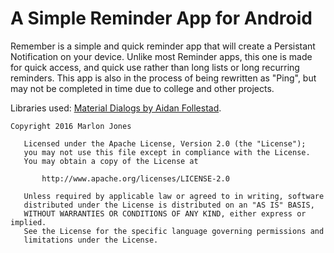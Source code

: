# A Simple Reminder App for Android
Remember is a simple and quick reminder app that will create a Persistant Notification on your device. Unlike most Reminder apps, this one is made for quick access, and quick use rather than long lists or long 
recurring reminders. This app is also in the process of being rewritten as "Ping", but may not be completed in time due to college and 
other projects. 

Libraries used: 
<a href="https://github.com/afollestad/material-dialogs" >Material Dialogs by Aidan Follestad</a>.

````
Copyright 2016 Marlon Jones

   Licensed under the Apache License, Version 2.0 (the "License");
   you may not use this file except in compliance with the License.
   You may obtain a copy of the License at

       http://www.apache.org/licenses/LICENSE-2.0

   Unless required by applicable law or agreed to in writing, software
   distributed under the License is distributed on an "AS IS" BASIS,
   WITHOUT WARRANTIES OR CONDITIONS OF ANY KIND, either express or implied.
   See the License for the specific language governing permissions and
   limitations under the License.

````
